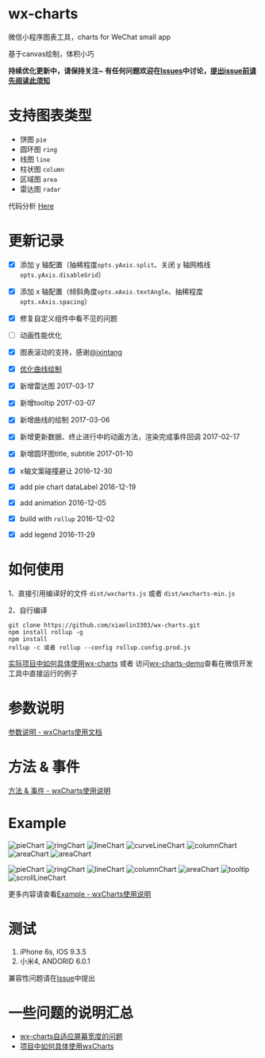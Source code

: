 # wx-charts
微信小程序图表工具，charts for WeChat small app

基于canvas绘制，体积小巧

**持续优化更新中，请保持关注~ 有任何问题欢迎在[Issues](https://github.com/xiaolin3303/wx-charts/issues)中讨论，[提出issue前请先阅读此须知](https://github.com/xiaolin3303/wx-charts/issues/67)**

# 支持图表类型
- 饼图   `pie`
- 圆环图 `ring`
- 线图   `line`
- 柱状图 `column`
- 区域图 `area`
- 雷达图 `radar`

代码分析 [Here](https://segmentfault.com/a/1190000007649376)

# 更新记录 

- [x] 添加 y 轴配置（抽稀程度`opts.yAxis.split`、关闭 y 轴网格线`opts.yAxis.disableGrid`）
- [x] 添加 x 轴配置（倾斜角度`opts.xAxis.textAngle`、抽稀程度`opts.xAxis.spacing`）
- [x] 修复自定义组件中看不见的问题

- [ ] 动画性能优化
- [x] 图表滚动的支持，感谢[@jxintang](https://github.com/jxintang)
- [x] [优化曲线绘制](https://github.com/xiaolin3303/wx-charts/issues/79)
- [x] 新增雷达图 2017-03-17
- [x] 新增tooltip 2017-03-07
- [x] 新增曲线的绘制 2017-03-06
- [x] 新增更新数据、终止进行中的动画方法，渲染完成事件回调 2017-02-17
- [x] 新增圆环图title, subtitle 2017-01-10
- [x] x轴文案碰撞避让 2016-12-30
- [x] add pie chart dataLabel  2016-12-19
- [x] add animation  2016-12-05
- [x] build with `rollup` 2016-12-02
- [x] add legend  2016-11-29

# 如何使用
1、直接引用编译好的文件 `dist/wxcharts.js` 或者 `dist/wxcharts-min.js`

2、自行编译

```
git clone https://github.com/xiaolin3303/wx-charts.git
npm install rollup -g
npm install
rollup -c 或者 rollup --config rollup.config.prod.js
```
[实际项目中如何具体使用wx-charts](https://github.com/xiaolin3303/wx-charts/issues/28) 或者 访问[wx-charts-demo](https://github.com/xiaolin3303/wx-charts-demo)查看在微信开发工具中直接运行的例子

# 参数说明

[参数说明 - wxCharts使用文档](https://github.com/xiaolin3303/wx-charts/issues/56)

# 方法 & 事件

[方法 & 事件 - wxCharts使用说明](https://github.com/xiaolin3303/wx-charts/issues/57)

# Example

![pieChart](https://raw.githubusercontent.com/xiaolin3303/wx-charts/master/example/pie.png)
![ringChart](https://raw.githubusercontent.com/xiaolin3303/wx-charts/master/example/ring.png)
![lineChart](https://raw.githubusercontent.com/xiaolin3303/wx-charts/master/example/line.png)
![curveLineChart](https://raw.githubusercontent.com/xiaolin3303/wx-charts/4636c9d2fbbaaa7944ee48e02b3a595e77c099e5/example/curve-line.png)
![columnChart](https://raw.githubusercontent.com/xiaolin3303/wx-charts/master/example/column.png)
![areaChart](https://raw.githubusercontent.com/xiaolin3303/wx-charts/master/example/area.png)
![areaChart](https://raw.githubusercontent.com/xiaolin3303/wx-charts/master/example/radar.png)

![pieChart](https://raw.githubusercontent.com/xiaolin3303/wx-charts/master/example/pie.gif)
![ringChart](https://raw.githubusercontent.com/xiaolin3303/wx-charts/master/example/ring.gif)
![lineChart](https://raw.githubusercontent.com/xiaolin3303/wx-charts/master/example/line.gif)
![columnChart](https://raw.githubusercontent.com/xiaolin3303/wx-charts/master/example/column.gif)
![areaChart](https://raw.githubusercontent.com/xiaolin3303/wx-charts/master/example/area.gif)
![tooltip](https://raw.githubusercontent.com/xiaolin3303/wx-charts/master/example/tooltip.gif)
![scrollLineChart](https://raw.githubusercontent.com/xiaolin3303/wx-charts/master/example/scrollLine.gif)

更多内容请查看[Example - wxCharts使用说明](https://github.com/xiaolin3303/wx-charts/issues/58)

# 测试 
1. iPhone 6s, IOS 9.3.5
2. 小米4, ANDORID 6.0.1

兼容性问题请在[Issue](https://github.com/xiaolin3303/wx-charts/issues)中提出

# 一些问题的说明汇总
- [wx-charts自适应屏幕宽度的问题](https://github.com/xiaolin3303/wx-charts/issues/4)
- [项目中如何具体使用wxCharts](https://github.com/xiaolin3303/wx-charts/issues/28)
